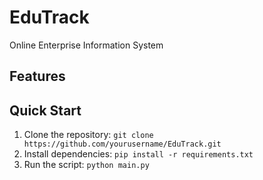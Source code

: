 # EduTrack

Online Enterprise Information System

## Features

## Quick Start

1. Clone the repository: `git clone https://github.com/yourusername/EduTrack.git`
2. Install dependencies: `pip install -r requirements.txt`
3. Run the script: `python main.py`
